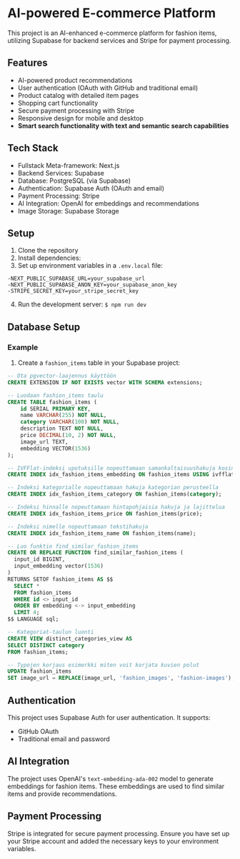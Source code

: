 # AI-powered E-commerce Platform

This project is an AI-enhanced e-commerce platform for fashion items, utilizing Supabase for backend services and Stripe for payment processing.

## Features

- AI-powered product recommendations
- User authentication (OAuth with GitHub and traditional email)
- Product catalog with detailed item pages
- Shopping cart functionality
- Secure payment processing with Stripe
- Responsive design for mobile and desktop
- **Smart search functionality with text and semantic search capabilities**

## Tech Stack

- Fullstack Meta-framework: Next.js
- Backend Services: Supabase
- Database: PostgreSQL (via Supabase)
- Authentication: Supabase Auth (OAuth and email)
- Payment Processing: Stripe
- AI Integration: OpenAI for embeddings and recommendations
- Image Storage: Supabase Storage

## Setup

1. Clone the repository
2. Install dependencies:
3. Set up environment variables in a `.env.local` file:

```env
-NEXT_PUBLIC_SUPABASE_URL=your_supabase_url
-NEXT_PUBLIC_SUPABASE_ANON_KEY=your_supabase_anon_key
-STRIPE_SECRET_KEY=your_stripe_secret_key
```

4. Run the development server: `$ npm run dev`

## Database Setup

### Example

1. Create a `fashion_items` table in your Supabase project:

```sql
-- Ota pgvector-laajennus käyttöön
CREATE EXTENSION IF NOT EXISTS vector WITH SCHEMA extensions;

-- Luodaan fashion_items taulu
CREATE TABLE fashion_items (
    id SERIAL PRIMARY KEY,
    name VARCHAR(255) NOT NULL,
    category VARCHAR(100) NOT NULL,
    description TEXT NOT NULL,
    price DECIMAL(10, 2) NOT NULL,
    image_url TEXT,
    embedding VECTOR(1536)
);

-- IVFFlat-indeksi upotuksille nopeuttamaan samankaltaisuushakuja kosinietäisyyden perusteella
CREATE INDEX idx_fashion_items_embedding ON fashion_items USING ivfflat (embedding vector_cosine_ops);

-- Indeksi kategorialle nopeuttamaan hakuja kategorian perusteella
CREATE INDEX idx_fashion_items_category ON fashion_items(category);

-- Indeksi hinnalle nopeuttamaan hintapohjaisia hakuja ja lajittelua
CREATE INDEX idx_fashion_items_price ON fashion_items(price);

-- Indeksi nimelle nopeuttamaan tekstihakuja
CREATE INDEX idx_fashion_items_name ON fashion_items(name);

-- Luo funktio find_similar_fashion_items
CREATE OR REPLACE FUNCTION find_similar_fashion_items (
  input_id BIGINT, 
  input_embedding vector(1536)
) 
RETURNS SETOF fashion_items AS $$
  SELECT *
  FROM fashion_items
  WHERE id <> input_id
  ORDER BY embedding <-> input_embedding
  LIMIT 4;
$$ LANGUAGE sql;

-- Kategoriat-taulun luonti
CREATE VIEW distinct_categories_view AS
SELECT DISTINCT category
FROM fashion_items;

-- Typojen korjaus esimerkki miten voit korjata kuvien polut
UPDATE fashion_items
SET image_url = REPLACE(image_url, 'fashion_images', 'fashion-images');
```

## Authentication

This project uses Supabase Auth for user authentication. It supports:

- GitHub OAuth
- Traditional email and password

## AI Integration

The project uses OpenAI's `text-embedding-ada-002` model to generate embeddings for fashion items. These embeddings are used to find similar items and provide recommendations.

## Payment Processing

Stripe is integrated for secure payment processing. Ensure you have set up your Stripe account and added the necessary keys to your environment variables.
